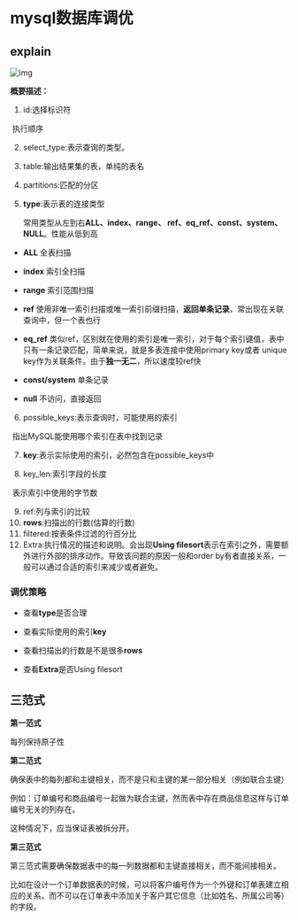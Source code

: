 # mysql数据库调优

## explain

![img](https://images2018.cnblogs.com/blog/512541/201808/512541-20180803142201303-545775900.png)

**概要描述：**

1. id:选择标识符

​	执行顺序

2. select_type:表示查询的类型。

3. table:输出结果集的表，单纯的表名

4. partitions:匹配的分区
5. **type**:表示表的连接类型

 	常用类型从左到右**ALL、index、range、 ref、eq_ref、const、system、NULL**。性能从低到高

- **ALL** 全表扫描

- **index** 索引全扫描

- **range** 索引范围扫描

- **ref** 使用非唯一索引扫描或唯一索引前缀扫描，**返回单条记录**，常出现在关联查询中，但一个表也行

- **eq_ref** 类似ref，区别就在使用的索引是唯一索引，对于每个索引键值，表中只有一条记录匹配，简单来说，就是多表连接中使用primary key或者 unique key作为关联条件。由于**独一无二**，所以速度较ref快

- **const/system** 单条记录

- **null** 不访问，直接返回

6. possible_keys:表示查询时，可能使用的索引

​	指出MySQL能使用哪个索引在表中找到记录

7. **key**:表示实际使用的索引，必然包含在possible_keys中

8. key_len:索引字段的长度

​	表示索引中使用的字节数

9. ref:列与索引的比较
10. **rows**:扫描出的行数(估算的行数)
11. filtered:按表条件过滤的行百分比
12. Extra:执行情况的描述和说明。会出现**Using filesort**表示在索引之外，需要额外进行外部的排序动作。导致该问题的原因一般和order by有者直接关系，一般可以通过合适的索引来减少或者避免。



### 调优策略

- 查看**type**是否合理

- 查看实际使用的索引**key**

- 查看扫描出的行数是不是很多**rows**

- 查看**Extra**是否Using filesort

## 三范式

**第一范式**

每列保持原子性

**第二范式**

确保表中的每列都和主键相关，而不是只和主键的某一部分相关（例如联合主键）

例如：订单编号和商品编号一起做为联合主键，然而表中存在商品信息这样与订单编号无关的列存在。

这种情况下，应当保证表被拆分开。

**第三范式**

第三范式需要确保数据表中的每一列数据都和主键直接相关，而不能间接相关。

比如在设计一个订单数据表的时候，可以将客户编号作为一个外键和订单表建立相应的关系。而不可以在订单表中添加关于客户其它信息（比如姓名、所属公司等）的字段。